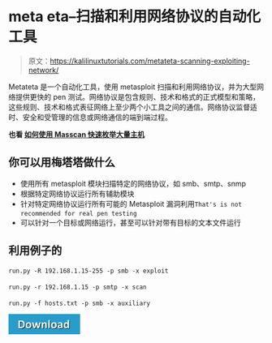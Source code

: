 # meta eta–扫描和利用网络协议的自动化工具

> 原文：<https://kalilinuxtutorials.com/metateta-scanning-exploiting-network/>

Metateta 是一个自动化工具，使用 metasploit 扫描和利用网络协议，并为大型网络提供更快的 pen 测试。网络协议是包含规则、技术和格式的正式模型和策略，这些规则、技术和格式表征网络上至少两个小工具之间的通信。网络协议监督适时、安全和受管理的信息或网络通信的端到端过程。

**也看 [如何使用 Masscan 快速枚举大量主机](https://kalilinuxtutorials.com/masscan/)**

## **你可以用梅塔塔做什么**

*   使用所有 metasploit 模块扫描特定的网络协议，如 smb、smtp、snmp
*   根据特定网络协议运行所有辅助模块
*   针对特定网络协议运行所有可能的 Metasploit 漏洞利用`That's is not recommended for real pen testing`
*   可以针对一个目标或网络运行，甚至可以针对带有目标的文本文件运行

## **利用例子的**

```
run.py -R 192.168.1.15-255 -p smb -x exploit 

run.py -r 192.168.1.15 -p smtp -x scan 

run.py -f hosts.txt -p smb -x auxiliary
```

[![](img/d861a9096555aeb1980fc054015933d7.png)](https://github.com/WazeHell/metateta)